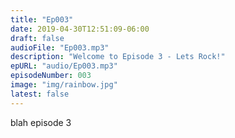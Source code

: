 ```yaml
---
title: "Ep003"
date: 2019-04-30T12:51:09-06:00
draft: false
audioFile: "Ep003.mp3"
description: "Welcome to Episode 3 - Lets Rock!"
epURL: "audio/Ep003.mp3"
episodeNumber: 003
image: "img/rainbow.jpg"
latest: false
---
```


blah episode 3